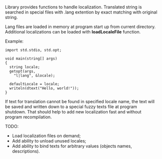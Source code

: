 Library provides functions to handle localization. Translated string
is searched in special files with .lang extention by exact matching
with original string.

Lang files are loaded in memory at program start up from current 
directory. Additional localizations can be loaded with **loadLocaleFile** 
function.

Example:
```
import std.stdio, std.opt;

void main(string[] args) 
{
  string locale;
  getopt(args,
    "l|lang", &locale);

  defaultLocale = locale;
  writeln(dtext("Hello, world!"));
}
```

If text for translation cannot be found in specified locale name, the text will
be saved and written down to a special fuzzy texts file at program shutdown. That
should help to add new localization fast and without program recompilation.

TODO:
* Load localization files on demand;
* Add ability to unload unused locales;
* Add ability to bind texts for arbitrary values (оbjects names, descriptions).
